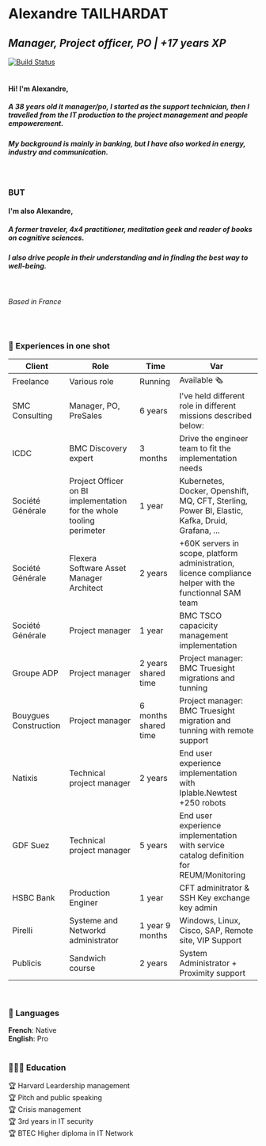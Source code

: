 # Alexandre TAILHARDAT
## _Manager, Project officer, PO | +17 years XP_ <br>

[![Build Status](https://travis-ci.org/joemccann/dillinger.svg?branch=master)](https://www.linkedin.com/in/atailhardat/) <br>
<br>



#### Hi! I'm  **Alexandre**,

##### A 38 years old it manager/po, I started as the support technician, then I travelled from the IT production to the project management and people empowerement.
##### My background is mainly in banking, but I have also worked in energy, industry and communication.

<br>

### BUT ###

####  I'm  also **Alexandre**, 
##### A former traveler, 4x4 practitioner, meditation geek and reader of books on cognitive sciences.
##### I also drive people in their understanding and in finding the best way to well-being.
<br>

_Based in France_

<br>
<br>

### 📌 Experiences in one shot

| Client | Role | Time | Var |
| -------| -----| ---- | ---- |
| Freelance | Various role | Running | Available 🗞 |
| SMC Consulting | Manager, PO, PreSales | 6 years | I've held different role in different missions described below: |
| ICDC           | BMC Discovery expert | 3 months | Drive the engineer team to fit the implementation needs |
| Société Générale | Project Officer on BI implementation for the whole tooling perimeter | 1 year | Kubernetes, Docker, Openshift, MQ, CFT, Sterling, Power BI, Elastic, Kafka, Druid, Grafana, ... |
| Société Générale | Flexera Software Asset Manager Architect | 2 years | +60K servers in scope, platform administration, licence compliance helper with the functionnal SAM team |
| Société Générale | Project manager | 1 year | BMC TSCO capacicity management implementation |
| Groupe ADP | Project manager  | 2 years shared time | Project manager: BMC Truesight migrations and tunning |
| Bouygues Construction | Project manager | 6 months shared time | Project manager: BMC Truesight migration and tunning with remote support |
| Natixis | Technical project manager | 2 years | End user experience implementation with Iplable.Newtest +250 robots |
| GDF Suez | Technical project manager | 5 years | End user experience implementation with service catalog definition for REUM/Monitoring |
| HSBC Bank| Production Enginer | 1 year | CFT adminitrator & SSH Key exchange key admin |
| Pirelli | Systeme and Networkd administrator | 1 year 9 months | Windows, Linux, Cisco, SAP, Remote site, VIP Support |
| Publicis | Sandwich course | 2 years | System Administrator + Proximity support |

<br>

### 💬 Languages

**French**: Native <br>
**English**: Pro
<br><br>

### 👩🏼‍🎓 Education
 🏆 Harvard Leardership management   
 🏆 Pitch and public speaking <br>
 🏆 Crisis management <br>
 🏆 3rd years in IT security <br>
 🏆 BTEC Higher diploma in IT Network <br>

